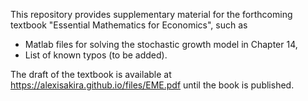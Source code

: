 This repository provides supplementary material for the forthcoming textbook "Essential Mathematics for Economics", such as
- Matlab files for solving the stochastic growth model in Chapter 14,
- List of known typos (to be added).

The draft of the textbook is available at https://alexisakira.github.io/files/EME.pdf until the book is published.

